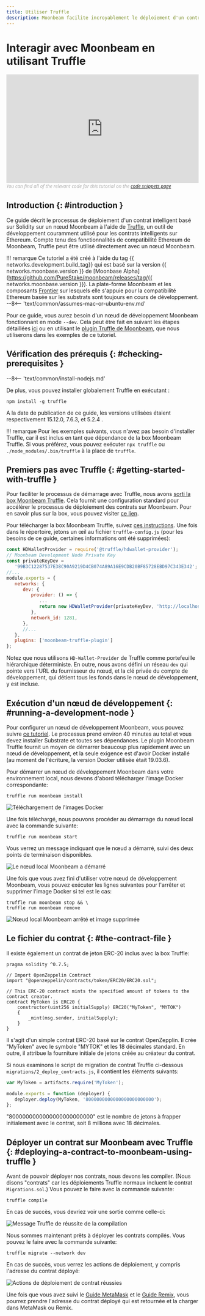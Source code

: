 ```yaml
---
title: Utiliser Truffle
description: Moonbeam facilite incroyablement le déploiement d'un contrat intelligent basé sur Solidity sur un nœud Moonbeam en utilisant Truffle. Apprenez comment dans ce tutoriel.
---
```


# Interagir avec Moonbeam en utilisant Truffle

<style>.embed-container { position: relative; padding-bottom: 56.25%; height: 0; overflow: hidden; max-width: 100%; } .embed-container iframe, .embed-container object, .embed-container embed { position: absolute; top: 0; left: 0; width: 100%; height: 100%; }</style><div class='embed-container'><iframe src='https://www.youtube.com/embed//RD5MefSPNeo' frameborder='0' allowfullscreen></iframe></div>
<style>.caption { font-family: Open Sans, sans-serif; font-size: 0.9em; color: rgba(170, 170, 170, 1); font-style: italic; letter-spacing: 0px; position: relative;}</style><div class='caption'>You can find all of the relevant code for this tutorial on the <a href="{{ config.site_url }}resources/code-snippets/">code snippets page</a></div>

## Introduction {: #introduction } 

Ce guide décrit le processus de déploiement d'un contrat intelligent basé sur Solidity sur un nœud Moonbeam à l'aide de [Truffle](https://www.trufflesuite.com/), un outil de développement couramment utilisé pour les contrats intelligents sur Ethereum. Compte tenu des fonctionnalités de compatibilité Ethereum de Moonbeam, Truffle peut être utilisé directement avec un nœud Moonbeam.

!!! remarque
    Ce tutoriel a été créé à l'aide du tag {{ networks.development.build_tag}} qui est basé sur la version {{ networks.moonbase.version }} de [Moonbase Alpha](https://github.com/PureStake/moonbeam/releases/tag/{{ networks.moonbase.version }}).  La plate-forme Moonbeam et les composants [Frontier](https://github.com/paritytech/frontier)  sur lesquels elle s'appuie pour la compatibilité Ethereum basée sur les substrats sont toujours en cours de développement.
    --8<-- 'text/common/assumes-mac-or-ubuntu-env.md'

Pour ce guide, vous aurez besoin d'un nœud de développement Moonbeam fonctionnant en mode `--dev`. Cela peut être fait en suivant les étapes détaillées [ici](/getting-started/local-node/setting-up-a-node/) ou en utilisant le [plugin Truffle de Moonbeam](/integrations/trufflebox/#the-moonbeam-truffle-plugin), que nous utiliserons dans les exemples de ce tutoriel.

## Vérification des prérequis {: #checking-prerequisites } 

--8<-- 'text/common/install-nodejs.md'


De plus, vous pouvez installer globalement Truffle en exécutant :

```
npm install -g truffle
```

A la date de publication de ce guide, les versions utilisées étaient respectivement 15.12.0, 7.6.3, et 5.2.4 .

!!! remarque
    Pour les exemples suivants, vous n'avez pas besoin d'installer Truffle, car il est inclus en tant que dépendance de la box Moonbeam Truffle. Si vous préférez, vous pouvez exécuter  `npx truffle` ou `./node_modules/.bin/truffle` à la place de `truffle`.

## Premiers pas avec Truffle {: #getting-started-with-truffle } 

Pour faciliter le processus de démarrage avec Truffle, nous avons [sorti la box Moonbeam Truffle](https://moonbeam.network/announcements/moonbeam-truffle-box-available-solidity-developers/). Cela fournit une configuration standard pour accélérer le processus de déploiement des contrats sur Moonbeam. Pour en savoir plus sur la box, vous pouvez visiter [ce lien](/integrations/trufflebox/).

Pour télécharger la box Moonbeam Truffle, suivez [ces instructions](/integrations/trufflebox/#downloading-and-setting-up-the-truffle-box). Une fois dans le répertoire, jetons un œil au fichier `truffle-config.js` (pour les besoins de ce guide, certaines informations ont été supprimées):

```js
const HDWalletProvider = require('@truffle/hdwallet-provider');
// Moonbeam Development Node Private Key
const privateKeyDev =
   '99B3C12287537E38C90A9219D4CB074A89A16E9CDB20BF85728EBD97C343E342';
//...
module.exports = {
   networks: {
      dev: {
         provider: () => {
            ...
            return new HDWalletProvider(privateKeyDev, 'http://localhost:9933/')
         },
         network_id: 1281,
      },
      //...
   },
   plugins: ['moonbeam-truffle-plugin']
};
```

Notez que nous utilisons `HD-Wallet-Provider` de Truffle comme portefeuille hiérarchique déterministe. En outre, nous avons défini un réseau `dev` qui pointe vers l'URL du fournisseur du nœud, et la clé privée du compte de développement, qui détient tous les fonds dans le nœud de développement, y est incluse.

## Exécution d'un nœud de développement {: #running-a-development-node } 

Pour configurer un nœud de développement Moonbeam, vous pouvez suivre [ce tutoriel](/getting-started/local-node/setting-up-a-node/). Le processus prend environ 40 minutes au total et vous devez installer Substrate et toutes ses dépendances. Le plugin Moonbeam Truffle fournit un moyen de démarrer beaucoup plus rapidement avec un nœud de développement, et la seule exigence est d'avoir Docker installé (au moment de l'écriture, la version Docker utilisée était 19.03.6).

Pour démarrer un nœud de développement Moonbeam dans votre environnement local, nous devons d'abord télécharger l'image Docker correspondante:

```
truffle run moonbeam install
```

![Téléchargement de l'images Docker](/images/truffle/using-truffle-1.png)

Une fois téléchargé, nous pouvons procéder au démarrage du nœud local avec la commande suivante:

```
truffle run moonbeam start
```

Vous verrez un message indiquant que le nœud a démarré, suivi des deux points de terminaison disponibles.

![Le nœud local Moonbeam a démarré](/images/truffle/using-truffle-2.png)

Une fois que vous avez fini d'utiliser votre nœud de développement Moonbeam, vous pouvez exécuter les lignes suivantes pour l'arrêter et supprimer l'image Docker si tel est le cas:

```
truffle run moonbeam stop && \
truffle run moonbeam remove
```

![Nœud local Moonbeam arrêté et image supprimée](/images/truffle/using-truffle-3.png)

## Le fichier du contrat {: #the-contract-file } 

Il existe également un contrat de jeton ERC-20 inclus avec la box Truffle:

```solidity
pragma solidity ^0.7.5;

// Import OpenZeppelin Contract
import "@openzeppelin/contracts/token/ERC20/ERC20.sol";

// This ERC-20 contract mints the specified amount of tokens to the contract creator.
contract MyToken is ERC20 {
    constructor(uint256 initialSupply) ERC20("MyToken", "MYTOK")
    {
        _mint(msg.sender, initialSupply);
    }
}
```

Il s'agit d'un simple contrat ERC-20 basé sur le contrat OpenZepplin. Il crée "MyToken" avec le symbole "MYTOK" et les 18 décimales standard. En outre, il attribue la fourniture initiale de jetons créée au créateur du contrat.

Si nous examinons le script de migration de contrat Truffle ci-dessous  `migrations/2_deploy_contracts.js`,  il contient les éléments suivants:

```javascript
var MyToken = artifacts.require('MyToken');

module.exports = function (deployer) {
   deployer.deploy(MyToken, '8000000000000000000000000');
};
```

"8000000000000000000000000" est le nombre de jetons à frapper initialement avec le contrat, soit 8 millions avec 18 décimales.

## Déployer un contrat sur Moonbeam avec Truffle {: #deploying-a-contract-to-moonbeam-using-truffle } 

Avant de pouvoir déployer nos contrats, nous devons les compiler. (Nous disons "contrats" car les déploiements Truffle normaux incluent le contrat `Migrations.sol`.) Vous pouvez le faire avec la commande suivante:

```
truffle compile
```

En cas de succès, vous devriez voir une sortie comme celle-ci:

![Message Truffle de réussite de la compilation ](/images/truffle/using-truffle-4.png)

Nous sommes maintenant prêts à déployer les contrats compilés. Vous pouvez le faire avec la commande suivante:

```
truffle migrate --network dev
```

En cas de succès, vous verrez les actions de déploiement, y compris l'adresse du contrat déployé:

![Actions de déploiement de contrat réussies](/images/truffle/using-truffle-5.png)

Une fois que vous avez suivi le [Guide MetaMask](/getting-started/local-node/using-metamask/) et le [Guide Remix](/getting-started/local-node/using-remix/), vous pourrez prendre l'adresse du contrat déployé qui est retournée et la charger dans MetaMask ou Remix.

